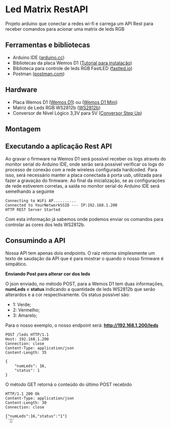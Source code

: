 # Led Matrix RestAPI
Projeto arduino que conectar a redes wi-fi e carrega um API Rest para receber comandos para acionar uma matrix de leds RGB

## Ferramentas e bibliotecas
- Arduino IDE ([arduino.cc](https://www.arduino.cc))
- Bibliotecas da placa Wemos D1 ([Tutorial para instalação](https://blogmasterwalkershop.com.br/embarcados/wemos/wemos-d1-configurando-a-ide-do-arduino/))
- Biblioteca para controle de leds RGB FastLED ([fastled.io](https://fastled.io))
- Postman ([postman.com](https://www.postman.com/))

## Hardware
- Placa Wemos D1 ([Wemos D1](https://www.filipeflop.com/produto/placa-wemos-d1-r2-wifi-esp8266/)) ou ([Wemos D1 Mini](https://www.filipeflop.com/produto/placa-wemos-d1-mini-pro-wifi-esp8266/))
- Matriz de Leds RGB WS2812b ([WS2812b](https://www.filipeflop.com/produto/painel-de-led-rgb-x16-ws2812-5050/?gclid=CjwKCAjw_qb3BRAVEiwAvwq6VlFsxFiCEGXGkRQ5Az3WoAN2fasJSACHhEla_VCaw_X2dU4IQ4iVERoC_8sQAvD_BwE))
- Conversor de Nível Lógico 3,3V para 5V ([Conversor Step Up](https://www.filipeflop.com/produto/conversor-de-nivel-logico-33-5v-bidirecional/))

## Montagem

## Executando a aplicação Rest API
Ao gravar o firmware na Wemos D1 será possível receber os logs através do monitor serial do Arduino IDE, onde serão será possível verificar os logs do processo de conexão com a rede wireless configurada hardcoded. Para isso, será necessário manter a placa conectada à porta usb, utilizada para fazer a gravação do firmware. Ao final da inicialização, se as configurações de rede estiverem corretas, a saída no monitor serial do Arduino IDE será semelhando a seguinte

```
Connecting to WiFi AP..........
Connected to YourNetworkSSID --- IP:192.168.1.200
HTTP REST Server Started
```

Com esta informação já sabemos onde podemos enviar os comandos para controlar as cores dos leds WS2812b. 

## Consumindo a API
Nossa API tem apenas dois endpoints. O raiz retorna simplesmente um texto de saudação da API que é para mostrar o quando o nosso firmware é simpático.

**Enviando Post para alterar cor dos leds**

O json enviado, no método POST, para a Wemos D1 tem duas informações, **numLeds** e **status** indicando a quantidade de leds WS2812b que serão alterardos e a cor respectivamente. Os status possível são:

- 1: Verde;
- 2: Vermelho;
- 3: Amarelo;

Para o nosso exemplo, o nosso endpoint será: **http://192.168.1.200/leds**

```
POST /leds HTTP/1.1
Host: 192.168.1.200
Connection: close
Content-Type: application/json
Content-Length: 35

{
	"numLeds": 16,
	"status": 1
}
```

O método GET retorná o conteúdo do último POST recebido

```
HTTP/1.1 200 Ok
Content-Type: application/json
Content-Length: 30
Connection: close

{"numLeds":16,"status":"1"}
```
